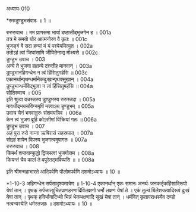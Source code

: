 अध्यायः 010

*रुरुडुण्डुभसंवादः ॥ 1 ॥

रुरुरुवाच ।
मम प्राणसमा भार्या दष्टासीद्भुजगेन ह ।	001a  
तत्र मे समयो घोर आत्मनोरग वै कृतः ॥	001c  
भुजङ्गं वै सदा हन्यां यं यं पश्येयमित्युत ।	002a  
ततोऽहं त्वां जिघांसामि जीवितेनाद्य मोक्ष्यसे ॥	002c  
डुण्डुभ उवाच ।	003  
अन्ये ते भुजगा ब्रह्मन्ये दश्न्तीह मानवान् ।	003a  
डुण्डुभानहिगन्धेन न त्वं हिंसितुमर्हसि ॥	003c  
एकानर्थान्पृथग्धर्मानेकदुःखान्पृथक्सुखान् ।	004a  
डुण्डुभान्धर्मविद्भूत्वा न त्वं हिंसितुमर्हसि ॥	004a  
सौतिरुवाच ।	005  
इति श्रुत्वा वचस्तस्य डुण्डुभस्य रुरुस्तदा ।	005a  
नावधीद्भयसंविग्नमृषिं मत्त्वाऽथ डुण्डुभम् ॥	005a  
उवाच चैनं भगवान्रुरुः संशमयन्निव ।	006a  
केन त्वं भुजग ब्रूहि कोऽसीमां विक्रियां गतः ॥	006a  
डुण्डुभ उवाच ।	007  
अहं पुरा रुरो नाम्ना ऋषिरासं सहस्रपात् ।	007a  
सोऽहं शापेन विप्रस्य भुजगत्वमुपागतः ॥	007a  
रुरुरुवाच ।	008  
किमर्थं शप्तवान्कुद्धो द्विजस्त्वां भुजगोत्तम ।	008a  
कियन्तं चैव कालं ते वपुरेतद्भविष्यसि ॥ ॥	008a  

इति श्रीमन्महाभारते आदिपर्वणि पौलोमपर्वणि दशमोऽध्यायः ॥ 10 ॥

*1-10-3 अहिगन्धेन सर्पसादृश्यमात्रेण ॥ 1-10-4 एकानर्थान् एकः समानः अनर्थः जनकर्तृकहिंसादिरूपो येषां तान् । पृथक् सर्पजात्युचितप्राणहरणादिविलक्षणो धर्मो लक्षणं येषां ते । एकं तुल्यं बिलेशयत्वादिरूपं दुःखं येषां तान् । पृथक् हविर्भागादिभ्यो भिन्नं भेकभक्षणादि सुखं येषां तान् । धर्मवित् कृतापराधस्यैव दण्डो नत्वन्यस्येति धर्मस्तज्ज्ञः ॥ दशमोऽध्यायः ॥ 10 ॥
